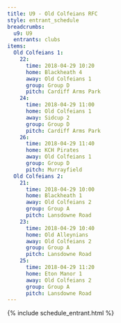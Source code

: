 ```yaml
---
title: U9 - Old Colfeians RFC
style: entrant_schedule
breadcrumbs:
  u9: U9
  entrants: clubs
items:
  Old Colfeians 1:
    22:
      time: 2018-04-29 10:20
      home: Blackheath 4
      away: Old Colfeians 1
      group: Group D
      pitch: Cardiff Arms Park
    24:
      time: 2018-04-29 11:00
      home: Old Colfeians 1
      away: Sidcup 2
      group: Group D
      pitch: Cardiff Arms Park
    26:
      time: 2018-04-29 11:40
      home: KCH Pirates
      away: Old Colfeians 1
      group: Group D
      pitch: Murrayfield
  Old Colfeians 2:
    21:
      time: 2018-04-29 10:00
      home: Blackheath 1
      away: Old Colfeians 2
      group: Group A
      pitch: Lansdowne Road
    23:
      time: 2018-04-29 10:40
      home: Old Alleynians
      away: Old Colfeians 2
      group: Group A
      pitch: Lansdowne Road
    25:
      time: 2018-04-29 11:20
      home: Eton Manor 1
      away: Old Colfeians 2
      group: Group A
      pitch: Lansdowne Road
---
```


{% include schedule_entrant.html %}
